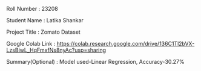 Roll Number       :   23208

Student Name      :   Latika Shankar

Project Title     :   Zomato Dataset

Google Colab Link :   https://colab.research.google.com/drive/136C1Tl2bVX-LzsBiwL_HqFmxfNs8nyAc?usp=sharing

Summary(Optional) :   Model used-Linear Regression, Accuracy-30.27%
